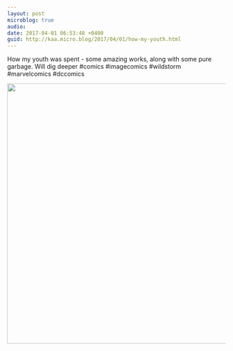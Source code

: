 ```yaml
---
layout: post
microblog: true
audio: 
date: 2017-04-01 06:53:48 +0400
guid: http://kaa.micro.blog/2017/04/01/how-my-youth.html
---
```

How my youth was spent - some amazing works, along with some pure garbage. Will dig deeper #comics #imagecomics #wildstorm #marvelcomics #dccomics

<img src="https://www.kaa.bz/uploads/2018/d33eef99e1.jpg" width="600" height="600" />
